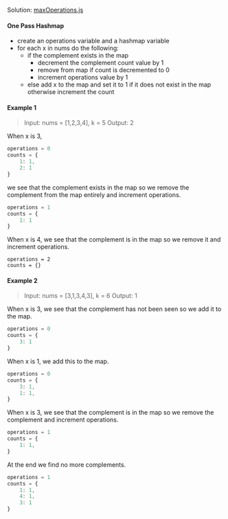 Solution: [maxOperations.js](maxOperations.js)
#### One Pass Hashmap
- create an operations variable and a hashmap variable
- for each x in nums do the following:
    - if the complement exists in the map
        - decrement the complement count value by 1
        - remove from map if count is decremented to 0 
        - increment operations value by 1
    - else add x to the map and set it to 1 if it does not exist in the map otherwise increment the count

#### Example 1
> Input: nums = [1,2,3,4], k = 5
Output: 2

When x is 3,
```js
operations = 0
counts = {
    1: 1,
    2: 1
}
```
we see that the complement exists in the map so we remove the complement from the map entirely and increment operations.
```js
operations = 1
counts = {
    1: 1
}
```
When x is 4, we see that the complement is in the map so we remove it and increment operations.
```.
operations = 2
counts = {}
```

#### Example 2
> Input: nums = [3,1,3,4,3], k = 6
Output: 1

When x is 3, we see that the complement has not been seen so we add it to the map.
```js
operations = 0
counts = {
    3: 1
}
```
When x is 1, we add this to the map.
```js
operations = 0
counts = {
    3: 1,
    1: 1,
}
```
When x is 3, we see that the complement is in the map so we remove the complement and increment operations.
```js
operations = 1
counts = {
    1: 1,
}
```
At the end we find no more complements.
```js
operations = 1
counts = {
    1: 1,
    4: 1,
    3: 1
}
```


